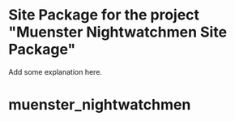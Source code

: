Site Package for the project "Muenster Nightwatchmen Site Package"
==============================================================

Add some explanation here.
# muenster_nightwatchmen
